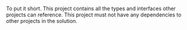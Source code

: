 ﻿To put it short. This project contains all the types and interfaces other projects can reference. This project must not have any dependencies to other projects in the solution.
